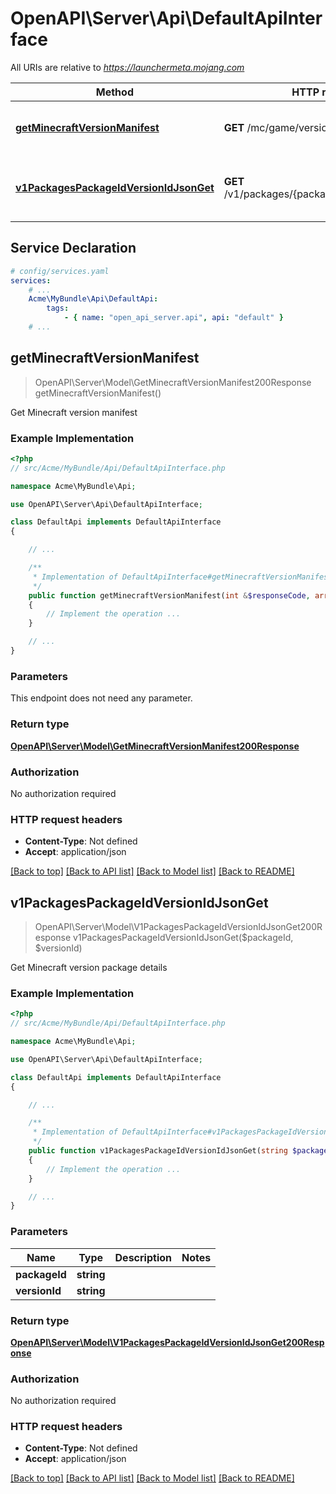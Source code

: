 # OpenAPI\Server\Api\DefaultApiInterface

All URIs are relative to *https://launchermeta.mojang.com*

Method | HTTP request | Description
------------- | ------------- | -------------
[**getMinecraftVersionManifest**](DefaultApiInterface.md#getMinecraftVersionManifest) | **GET** /mc/game/version_manifest.json | Get Minecraft version manifest
[**v1PackagesPackageIdVersionIdJsonGet**](DefaultApiInterface.md#v1PackagesPackageIdVersionIdJsonGet) | **GET** /v1/packages/{packageId}/{versionId}.json | Get Minecraft version package details


## Service Declaration
```yaml
# config/services.yaml
services:
    # ...
    Acme\MyBundle\Api\DefaultApi:
        tags:
            - { name: "open_api_server.api", api: "default" }
    # ...
```

## **getMinecraftVersionManifest**
> OpenAPI\Server\Model\GetMinecraftVersionManifest200Response getMinecraftVersionManifest()

Get Minecraft version manifest

### Example Implementation
```php
<?php
// src/Acme/MyBundle/Api/DefaultApiInterface.php

namespace Acme\MyBundle\Api;

use OpenAPI\Server\Api\DefaultApiInterface;

class DefaultApi implements DefaultApiInterface
{

    // ...

    /**
     * Implementation of DefaultApiInterface#getMinecraftVersionManifest
     */
    public function getMinecraftVersionManifest(int &$responseCode, array &$responseHeaders): array|object|null
    {
        // Implement the operation ...
    }

    // ...
}
```

### Parameters
This endpoint does not need any parameter.

### Return type

[**OpenAPI\Server\Model\GetMinecraftVersionManifest200Response**](../Model/GetMinecraftVersionManifest200Response.md)

### Authorization

No authorization required

### HTTP request headers

 - **Content-Type**: Not defined
 - **Accept**: application/json

[[Back to top]](#) [[Back to API list]](../../README.md#documentation-for-api-endpoints) [[Back to Model list]](../../README.md#documentation-for-models) [[Back to README]](../../README.md)

## **v1PackagesPackageIdVersionIdJsonGet**
> OpenAPI\Server\Model\V1PackagesPackageIdVersionIdJsonGet200Response v1PackagesPackageIdVersionIdJsonGet($packageId, $versionId)

Get Minecraft version package details

### Example Implementation
```php
<?php
// src/Acme/MyBundle/Api/DefaultApiInterface.php

namespace Acme\MyBundle\Api;

use OpenAPI\Server\Api\DefaultApiInterface;

class DefaultApi implements DefaultApiInterface
{

    // ...

    /**
     * Implementation of DefaultApiInterface#v1PackagesPackageIdVersionIdJsonGet
     */
    public function v1PackagesPackageIdVersionIdJsonGet(string $packageId, string $versionId, int &$responseCode, array &$responseHeaders): array|object|null
    {
        // Implement the operation ...
    }

    // ...
}
```

### Parameters

Name | Type | Description  | Notes
------------- | ------------- | ------------- | -------------
 **packageId** | **string**|  |
 **versionId** | **string**|  |

### Return type

[**OpenAPI\Server\Model\V1PackagesPackageIdVersionIdJsonGet200Response**](../Model/V1PackagesPackageIdVersionIdJsonGet200Response.md)

### Authorization

No authorization required

### HTTP request headers

 - **Content-Type**: Not defined
 - **Accept**: application/json

[[Back to top]](#) [[Back to API list]](../../README.md#documentation-for-api-endpoints) [[Back to Model list]](../../README.md#documentation-for-models) [[Back to README]](../../README.md)

